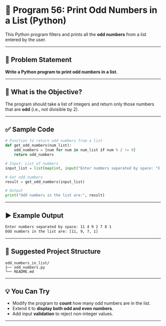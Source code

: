 
# 📝 Program 56: Print Odd Numbers in a List (Python)

This Python program filters and prints all the **odd numbers** from a list entered by the user.

---

## 📌 Problem Statement

**Write a Python program to print odd numbers in a list.**

---

## 🔢 What is the Objective?

The program should take a list of integers and return only those numbers that are **odd** (i.e., not divisible by 2).

---

## ✅ Sample Code

```python
# Function to return odd numbers from a list
def get_odd_numbers(num_list):
    odd_numbers = [num for num in num_list if num % 2 != 0]
    return odd_numbers

# Input: List of numbers
input_list = list(map(int, input("Enter numbers separated by space: ").split()))

# Get odd numbers
result = get_odd_numbers(input_list)

# Output
print("Odd numbers in the list are:", result)
```

---

## ▶️ Example Output

```bash
Enter numbers separated by space: 11 4 9 2 7 8 1
Odd numbers in the list are: [11, 9, 7, 1]
```

---

## 📁 Suggested Project Structure

```
odd_numbers_in_list/
├── odd_numbers.py
└── README.md
```

---

## 💡 You Can Try

- Modify the program to **count** how many odd numbers are in the list.
- Extend it to **display both odd and even numbers**.
- Add input **validation** to reject non-integer values.

---
